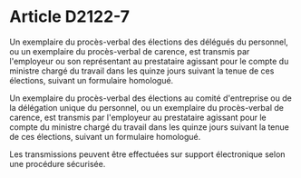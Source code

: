 # Article D2122-7

Un exemplaire du procès-verbal des élections des délégués du personnel, ou un exemplaire du procès-verbal de carence, est transmis par l'employeur ou son représentant au prestataire agissant pour le compte du ministre chargé du travail dans les quinze jours suivant la tenue de ces élections, suivant un formulaire homologué. 
  
   
Un exemplaire du procès-verbal des élections au comité d'entreprise ou de la délégation unique du personnel, ou un exemplaire du procès-verbal de carence, est transmis par l'employeur au prestataire agissant pour le compte du ministre chargé du travail dans les quinze jours suivant la tenue de ces élections, suivant un formulaire homologué. 
  
   
Les transmissions peuvent être effectuées sur support électronique selon une procédure sécurisée.